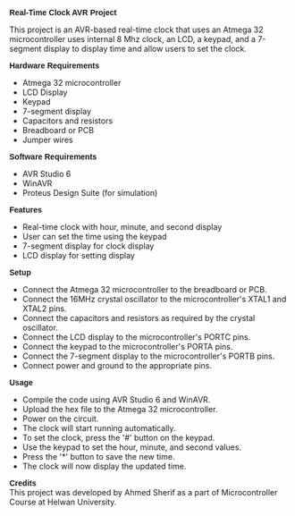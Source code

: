 <b><font face="Arial" >Real-Time Clock AVR Project</font></b>

This project is an AVR-based real-time clock that uses an Atmega 32 microcontroller uses internal 8 Mhz clock, an LCD, a keypad, and a 7-segment display to display time and allow users to set the clock.

<b><font face="Arial" >Hardware Requirements</font></b>  
- Atmega 32 microcontroller  
- LCD Display  
- Keypad  
- 7-segment display  
- Capacitors and resistors  
- Breadboard or PCB  
- Jumper wires  

<b><font face="Arial" >Software Requirements</font></b>  
- AVR Studio 6  
- WinAVR  
- Proteus Design Suite (for simulation)    

<b><font face="Arial" >Features</font></b>  
- Real-time clock with hour, minute, and second display  
- User can set the time using the keypad  
- 7-segment display for clock display  
- LCD display for setting display  

<b><font face="Arial" >Setup</font></b>  
- Connect the Atmega 32 microcontroller to the breadboard or PCB.  
- Connect the 16MHz crystal oscillator to the microcontroller's XTAL1 and XTAL2 pins.  
- Connect the capacitors and resistors as required by the crystal oscillator.  
- Connect the LCD display to the microcontroller's PORTC pins.  
- Connect the keypad to the microcontroller's PORTA pins.  
- Connect the 7-segment display to the microcontroller's PORTB pins.  
- Connect power and ground to the appropriate pins.  

<b><font face="Arial" >Usage</font></b> 
- Compile the code using AVR Studio 6 and WinAVR.  
- Upload the hex file to the Atmega 32 microcontroller.  
- Power on the circuit.  
- The clock will start running automatically.  
- To set the clock, press the '#' button on the keypad.  
- Use the keypad to set the hour, minute, and second values.  
- Press the '*' button to save the new time.  
- The clock will now display the updated time.  
 
<b><font face="Arial" >Credits</font></b>   
This project was developed by Ahmed Sherif as a part of Microcontroller Course at Helwan University. 



